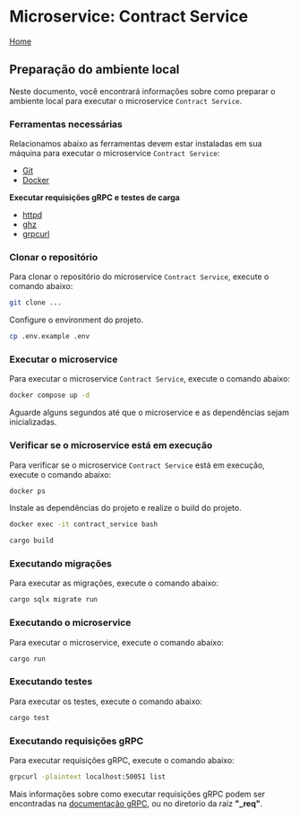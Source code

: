 # Microservice: Contract Service

[Home](../README.md)

## Preparação do ambiente local

Neste documento, você encontrará informações sobre como preparar o ambiente local para executar o microservice `Contract Service`.

### Ferramentas necessárias

Relacionamos abaixo as ferramentas devem estar instaladas em sua máquina para executar o microservice `Contract Service`:

- [Git](https://git-scm.com/downloads)
- [Docker](https://docs.docker.com/get-docker/)

**Executar requisições gRPC e testes de carga**

- [httpd](https://httpd.apache.org/download.cgi)
- [ghz](https://ghz.sh/docs/install)
- [grpcurl](https://github.com/fullstorydev/grpcurl)

### Clonar o repositório

Para clonar o repositório do microservice `Contract Service`, execute o comando abaixo:

```bash
git clone ...
```

Configure o environment do projeto.

```bash
cp .env.example .env
```

### Executar o microservice

Para executar o microservice `Contract Service`, execute o comando abaixo:

```bash
docker compose up -d
```

Aguarde alguns segundos até que o microservice e as dependências sejam inicializadas.

### Verificar se o microservice está em execução

Para verificar se o microservice `Contract Service` está em execução, execute o comando abaixo:

```bash
docker ps
```

Instale as dependências do projeto e realize o build do projeto.

```bash
docker exec -it contract_service bash
```

```bash
cargo build
```

### Executando migrações

Para executar as migrações, execute o comando abaixo:

```bash
cargo sqlx migrate run
```

### Executando o microservice

Para executar o microservice, execute o comando abaixo:

```bash
cargo run
```

### Executando testes

Para executar os testes, execute o comando abaixo:

```bash
cargo test
```

### Executando requisições gRPC

Para executar requisições gRPC, execute o comando abaixo:

```bash
grpcurl -plaintext localhost:50051 list
```

Mais informações sobre como executar requisições gRPC podem ser encontradas na [documentação gRPC](./grpc.md), ou no diretorio da raiz **"_req"**.
